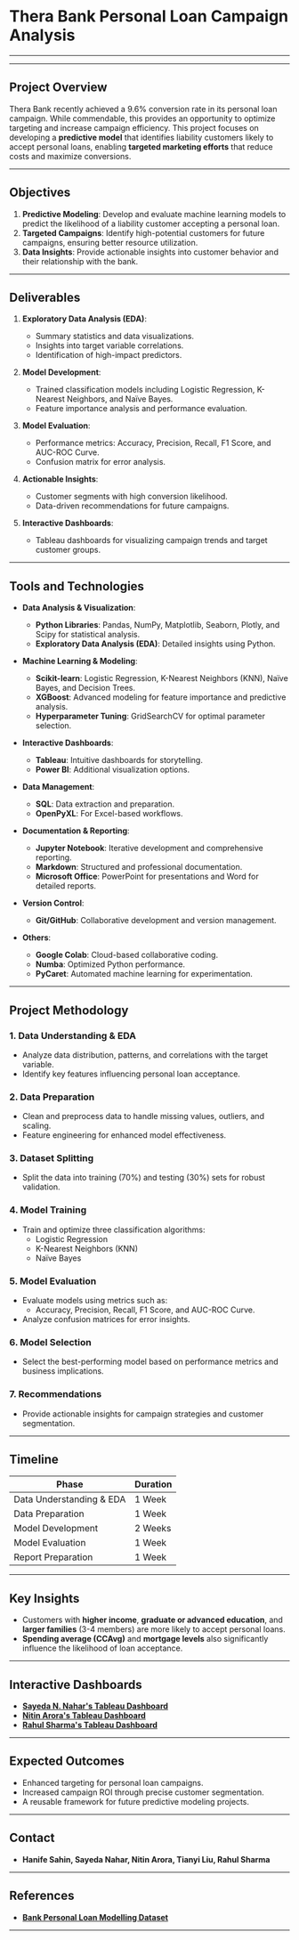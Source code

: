 # **Thera Bank Personal Loan Campaign Analysis**

---

---

## **Project Overview**

Thera Bank recently achieved a 9.6% conversion rate in its personal loan campaign. While commendable, this provides an opportunity to optimize targeting and increase campaign efficiency. This project focuses on developing a **predictive model** that identifies liability customers likely to accept personal loans, enabling **targeted marketing efforts** that reduce costs and maximize conversions.

---

## **Objectives**

1. **Predictive Modeling**: Develop and evaluate machine learning models to predict the likelihood of a liability customer accepting a personal loan.
2. **Targeted Campaigns**: Identify high-potential customers for future campaigns, ensuring better resource utilization.
3. **Data Insights**: Provide actionable insights into customer behavior and their relationship with the bank.

---

## **Deliverables**

1. **Exploratory Data Analysis (EDA)**:

   - Summary statistics and data visualizations.
   - Insights into target variable correlations.
   - Identification of high-impact predictors.
2. **Model Development**:

   - Trained classification models including Logistic Regression, K-Nearest Neighbors, and Naïve Bayes.
   - Feature importance analysis and performance evaluation.
3. **Model Evaluation**:

   - Performance metrics: Accuracy, Precision, Recall, F1 Score, and AUC-ROC Curve.
   - Confusion matrix for error analysis.
4. **Actionable Insights**:

   - Customer segments with high conversion likelihood.
   - Data-driven recommendations for future campaigns.
5. **Interactive Dashboards**:

   - Tableau dashboards for visualizing campaign trends and target customer groups.

---

## **Tools and Technologies**

- **Data Analysis & Visualization**:

  - **Python Libraries**: Pandas, NumPy, Matplotlib, Seaborn, Plotly, and Scipy for statistical analysis.
  - **Exploratory Data Analysis (EDA)**: Detailed insights using Python.
- **Machine Learning & Modeling**:

  - **Scikit-learn**: Logistic Regression, K-Nearest Neighbors (KNN), Naïve Bayes, and Decision Trees.
  - **XGBoost**: Advanced modeling for feature importance and predictive analysis.
  - **Hyperparameter Tuning**: GridSearchCV for optimal parameter selection.
- **Interactive Dashboards**:

  - **Tableau**: Intuitive dashboards for storytelling.
  - **Power BI**: Additional visualization options.
- **Data Management**:

  - **SQL**: Data extraction and preparation.
  - **OpenPyXL**: For Excel-based workflows.
- **Documentation & Reporting**:

  - **Jupyter Notebook**: Iterative development and comprehensive reporting.
  - **Markdown**: Structured and professional documentation.
  - **Microsoft Office**: PowerPoint for presentations and Word for detailed reports.
- **Version Control**:

  - **Git/GitHub**: Collaborative development and version management.
- **Others**:

  - **Google Colab**: Cloud-based collaborative coding.
  - **Numba**: Optimized Python performance.
  - **PyCaret**: Automated machine learning for experimentation.

---

## **Project Methodology**

### **1. Data Understanding & EDA**

- Analyze data distribution, patterns, and correlations with the target variable.
- Identify key features influencing personal loan acceptance.

### **2. Data Preparation**

- Clean and preprocess data to handle missing values, outliers, and scaling.
- Feature engineering for enhanced model effectiveness.

### **3. Dataset Splitting**

- Split the data into training (70%) and testing (30%) sets for robust validation.

### **4. Model Training**

- Train and optimize three classification algorithms:
  - Logistic Regression
  - K-Nearest Neighbors (KNN)
  - Naïve Bayes

### **5. Model Evaluation**

- Evaluate models using metrics such as:
  - Accuracy, Precision, Recall, F1 Score, and AUC-ROC Curve.
- Analyze confusion matrices for error insights.

### **6. Model Selection**

- Select the best-performing model based on performance metrics and business implications.

### **7. Recommendations**

- Provide actionable insights for campaign strategies and customer segmentation.

---

## **Timeline**

| **Phase**          | **Duration** |
| ------------------------ | ------------------ |
| Data Understanding & EDA | 1 Week             |
| Data Preparation         | 1 Week             |
| Model Development        | 2 Weeks            |
| Model Evaluation         | 1 Week             |
| Report Preparation       | 1 Week             |

---

## **Key Insights**

- Customers with **higher income**, **graduate or advanced education**, and **larger families** (3-4 members) are more likely to accept personal loans.
- **Spending average (CCAvg)** and **mortgage levels** also significantly influence the likelihood of loan acceptance.

---

## **Interactive Dashboards**

- [**Sayeda N. Nahar's Tableau Dashboard**](https://public.tableau.com/app/profile/sayeda.n.nahar/viz/TheraBankPersonalLoanCampaignAnalysis_17330836850160/Story)
- [**Nitin Arora's Tableau Dashboard**](https://public.tableau.com/app/profile/nitin.arora7381/viz/personalloandashboard/LoanTrendsandTargetGroups)
- [**Rahul Sharma's Tableau Dashboard**](https://public.tableau.com/app/profile/rahul.sharma8497/viz/Book2_17297304571230/Dashboard1?publish=yes)
---

## **Expected Outcomes**

- Enhanced targeting for personal loan campaigns.
- Increased campaign ROI through precise customer segmentation.
- A reusable framework for future predictive modeling projects.

---

## **Contact**

- **Hanife Sahin, Sayeda Nahar, Nitin Arora, Tianyi Liu, Rahul Sharma**

---

## **References**

- [**Bank Personal Loan Modelling Dataset**](https://www.kaggle.com/datasets/krantiswalke/bank-personal-loan-modelling)

---

